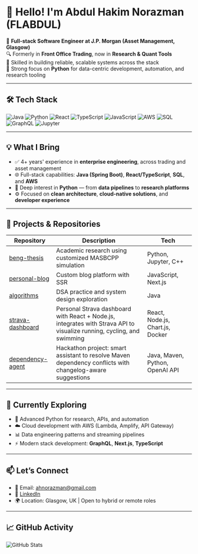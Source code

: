 # 👋 Hello! I'm Abdul Hakim Norazman (FLABDUL)

🎯 **Full-stack Software Engineer at J.P. Morgan (Asset Management, Glasgow)**  
🔍 Formerly in **Front Office Trading**, now in **Research & Quant Tools**  
💼 Skilled in building reliable, scalable systems across the stack  
🐍 Strong focus on **Python** for data-centric development, automation, and research tooling

---

## 🛠️ Tech Stack

![Java](https://img.shields.io/badge/Java-ED8B00?style=flat&logo=java&logoColor=white)
![Python](https://img.shields.io/badge/Python-3776AB?style=flat&logo=python&logoColor=white)
![React](https://img.shields.io/badge/React-61DAFB?style=flat&logo=react&logoColor=black)
![TypeScript](https://img.shields.io/badge/TypeScript-007ACC?style=flat&logo=typescript&logoColor=white)
![JavaScript](https://img.shields.io/badge/JavaScript-F7DF1E?style=flat&logo=javascript&logoColor=black)
![AWS](https://img.shields.io/badge/AWS-232F3E?style=flat&logo=amazon-aws&logoColor=white)
![SQL](https://img.shields.io/badge/SQL-4479A1?style=flat&logo=postgresql&logoColor=white)
![GraphQL](https://img.shields.io/badge/GraphQL-E10098?style=flat&logo=graphql&logoColor=white)
![Jupyter](https://img.shields.io/badge/Jupyter-F37626?style=flat&logo=jupyter&logoColor=white)

---

## 💡 What I Bring

- ✅ 4+ years' experience in **enterprise engineering**, across trading and asset management
- 🌐 Full-stack capabilities: **Java (Spring Boot)**, **React/TypeScript**, **SQL**, and **AWS**
- 🐍 Deep interest in **Python** — from **data pipelines** to **research platforms**
- ⚙️ Focused on **clean architecture**, **cloud-native solutions**, and **developer experience**

---

## 📌 Projects & Repositories

| Repository | Description | Tech |
|------------|-------------|------|
| [beng-thesis](https://github.com/FLABDUL/beng-thesis) | Academic research using customized MASBCPP simulation | Python, Jupyter, C++ |
| [personal-blog](https://github.com/FLABDUL/personal-blog) | Custom blog platform with SSR | JavaScript, Next.js |
| [algorithms](https://github.com/FLABDUL/algorithms) | DSA practice and system design exploration | Java |
| [strava-dashboard](https://github.com/FLABDUL/strava-dashboard) | Personal Strava dashboard with React + Node.js, integrates with Strava API to visualize running, cycling, and swimming | React, Node.js, Chart.js, Docker |
| [dependency-agent](https://github.com/jathoms/dependency-agent) | Hackathon project: smart assistant to resolve Maven dependency conflicts with changelog-aware suggestions | Java, Maven, Python, OpenAI API |

---

## 🧠 Currently Exploring

- 🐍 Advanced Python for research, APIs, and automation
- ☁️ Cloud development with AWS (Lambda, Amplify, API Gateway)
- 📊 Data engineering patterns and streaming pipelines
- ⚡ Modern stack development: **GraphQL**, **Next.js**, **TypeScript**

---

## 📫 Let’s Connect

- 📧 Email: [ahnorazman@gmail.com](mailto:ahnorazman@gmail.com)  
- 💼 [LinkedIn](https://www.linkedin.com/in/abdulhakimnorazman/)  
- 🌍 Location: Glasgow, UK | Open to hybrid or remote roles

---

## 📈 GitHub Activity

![GitHub Stats](https://github-readme-stats.vercel.app/api?username=FLABDUL&show_icons=true&count_private=true&include_all_commits=true)

